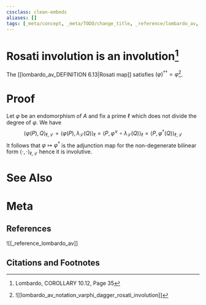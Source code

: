 ```yaml
---
cssclass: clean-embeds
aliases: []
tags: [_meta/concept, _meta/TODO/change_title, _reference/lombardo_av, _meta/literature_note]
---
```

# Rosati involution is an involution[^1]
The [[lombardo_av_DEFINITION 6.13|Rosati map]] satisfies $(\varphi)^{\dagger \dagger}=\varphi$[^2].

[^2]: ![[lombardo_av_notation_varphi_dagger_rosati_involution]]


# Proof
Let $\varphi$ be an endomorphism of $A$ and fix a prime $\ell$ which does not divide the degree of $\varphi .$ We have
$$
\langle\varphi(P), Q\rangle_{\ell, \mathcal{L}}=\left\langle\varphi(P), \lambda_{\mathcal{L}}(Q)\right\rangle_{\ell}=\left\langle P, \varphi^{\vee} \circ \lambda_{\mathcal{L}}(Q)\right\rangle_{\ell}=\left\langle P, \varphi^{\dagger}(Q)\right\rangle_{\ell, \mathcal{L}}
$$
It follows that $\varphi \mapsto \varphi^{\dagger}$ is the adjunction map for the non-degenerate bilinear form $\langle\cdot, \cdot\rangle_{\ell, \mathcal{L}}$ hence it is involutive.


# See Also

# Meta
## References
![[_reference_lombardo_av]]

## Citations and Footnotes
[^1]: Lombardo, COROLLARY 10.12, Page 35
